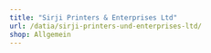 ```yaml
---
title: "Sirji Printers & Enterprises Ltd"
url: /datia/sirji-printers-und-enterprises-ltd/
shop: Allgemein
---
```

